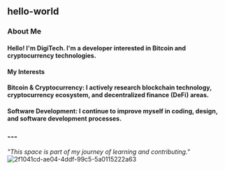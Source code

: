 ## hello-world
### About Me
#### Hello! I'm DigiTech. I'm a developer interested in Bitcoin and cryptocurrency technologies.
#### My Interests
#### **Bitcoin & Cryptocurrency**: I actively research blockchain technology, cryptocurrency ecosystem, and decentralized finance (DeFi) areas.
#### **Software Development**: I continue to improve myself in coding, design, and software development processes.
### ---
*"This space is part of my journey of learning and contributing."*
![2f1041cd-ae04-4ddf-99c5-5a0115222a63](https://github.com/user-attachments/assets/4cb3ee40-aa41-41a6-97c4-d22c68233a67)
